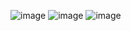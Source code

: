 ![image](https://github.com/guser210/RC-Radio-System/assets/6046585/91b82213-3d6f-48c3-a0ac-4a1ffacdb401)
![image](https://github.com/guser210/RC-Radio-System/assets/6046585/ae76472d-3ffe-4984-a15d-d38a5156a1fe)
![image](https://github.com/guser210/RC-Radio-System/assets/6046585/3187df33-7165-4bcd-ae9e-05fe5e81f0ea)
